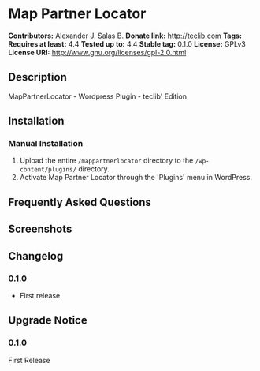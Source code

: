 # Map Partner Locator #
**Contributors:**      Alexander J. Salas B.
**Donate link:**       http://teclib.com
**Tags:**
**Requires at least:** 4.4
**Tested up to:**      4.4
**Stable tag:**        0.1.0
**License:**           GPLv3
**License URI:**       http://www.gnu.org/licenses/gpl-2.0.html

## Description ##

MapPartnerLocator - Wordpress Plugin - teclib' Edition

## Installation ##

### Manual Installation ###

1. Upload the entire `/mappartnerlocator` directory to the `/wp-content/plugins/` directory.
2. Activate Map Partner Locator through the 'Plugins' menu in WordPress.

## Frequently Asked Questions ##


## Screenshots ##


## Changelog ##

### 0.1.0 ###
* First release

## Upgrade Notice ##

### 0.1.0 ###
First Release
